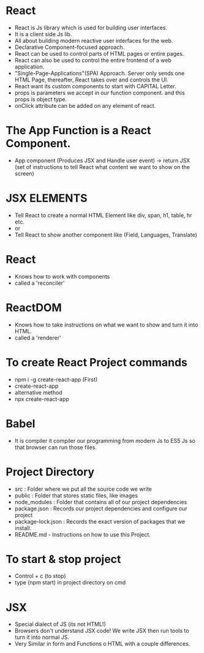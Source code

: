 # React

- React is Js library which is used for building user interfaces.
- It is a client side Js lib.
- All about building modern reactive user interfaces for the web.
- Declarative Component-focused approach.
- React can be used to control parts of HTML pages or entire pages.
- React can also be used to control the entire frontend of a web application.
- "Single-Page-Applications"(SPA) Approach. Server only sends one HTML Page, thereafter, React takes over and controls the UI.
- React want its custom components to start with CAPITAL Letter.
- props is parameters we accept in our function component. and this props is object type.
- onClick attribute can be added on any element of react.

# The App Function is a React Component.

- App component (Produces JSX and Handle user event) -> return JSX (set of instructions to tell React what content we want to show on the screen)

# JSX ELEMENTS

- Tell React to create a normal HTML Element like div, span, h1, table, hr etc.
- or
- Tell React to show another component like (Field, Languages, Translate)

# React

- Knows how to work with components
- called a 'reconciler'

# ReactDOM

- Knows how to take instructions on what we want to show and turn it into HTML.
- called a 'renderer'

# To create React Project commands

- npm i -g create-react-app (First)
- create-react-app <projectName>
- alternative method
- npx create-react-app <projectName>

# Babel

- It is compiler it compiler our programming from modern Js to ES5 Js so that browser can run those files.

# Project Directory

- src : Folder where we put all the source code we write
- public : Folder that stores static files, like images
- node_modules : Folder that contains all of our project dependencies
- package.json : Records our project dependencies and configure our project
- package-lock.json : Records the exact version of packages that we install.
- README.md - Instructions on how to use this Project.

# To start & stop project

- Control + c (to stop)
- type (npm start) in project directory on cmd

# JSX

- Special dialect of JS (its not HTML!)
- Browsers don't understand JSX code! We write JSX then run tools to turn it into normal JS.
- Very Similar in form and Functions o HTML with a couple differences.
